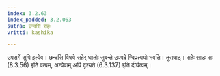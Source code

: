 ```yaml
---
index: 3.2.63
index_padded: 3.2.063
sutra: छन्दसि सहः
vritti: kashika

---
```

उपसर्गे सुपि इत्येव। छन्दसि विषये सहेर् धातोः सुबन्ते उपपदे ण्विप्रत्ययो भवति। तुराषाट्। सहेः साडः सः (8.3.56) इति षत्वम्, अन्येषाम् अपि दृश्यते (6.3.137) इति दीर्घत्वम्।